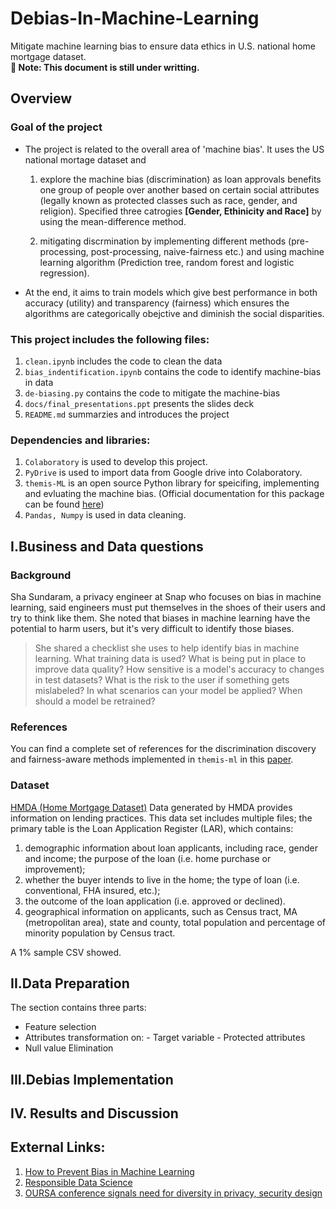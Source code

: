 # Debias-In-Machine-Learning
Mitigate machine learning bias to ensure data ethics in U.S. national home mortgage dataset.  
**:memo: Note: This document is still under writting.**  


## Overview

 ### Goal of the project
 - The project is related to the overall area of 'machine bias'. It uses the US national mortage dataset and 
	1. explore the machine bias (discrimination) as loan approvals benefits one group of people over another based on certain social attributes (legally known as protected classes such as race, gender, and religion). Specified three catrogies **[**Gender, Ethinicity and Race**]** by using the mean-difference method. 
	
	2. mitigating discrmination by implementing different methods (pre-processing, post-processing, naive-fairness etc.) and using machine learning algorithm (Prediction tree, random forest and logistic regression). 
 - At the end,  it aims to train models which give best performance in both accuracy (utility) and transparency (fairness) which ensures the algorithms are categorically obejctive and diminish the social disparities. 
 
 ### This project includes the following files:   
1.  `clean.ipynb` includes the code to clean the data   
2. `bias_indentification.ipynb` contains the code to identify machine-bias in data  
3. `de-biasing.py` contains the code to mitigate the machine-bias  
4.   `docs/final_presentations.ppt` presents the slides deck   
5.  `README.md` summarzies and introduces the project 
  
 ### Dependencies and libraries: 
1.   `Colaboratory`  is used to develop this project.  
2.   `PyDrive` is used to import data from Google drive into Colaboratory.  
3.  `themis-ML`  is an open source Python library for speicifing, implementing and evluating the machine bias.  (Official documentation for this package can be found [here](http://themis-ml.readthedocs.io/en/latest/))   
4.  `Pandas, Numpy` is used in data cleaning.
 


## I.Business and Data questions

 ### Background
Sha Sundaram, a privacy engineer at Snap who focuses on bias in machine learning, said engineers must put themselves in the shoes of their users and try to think like them. She noted that biases in machine learning have the potential to harm users, but it's very difficult to identify those biases.
> She shared a checklist she uses to help identify bias in machine learning. 
>What training data is used? 
>What is being put in place to improve data quality? 
>How sensitive is a model's accuracy to changes in test datasets? 
>What is the risk to the user if something gets mislabeled? 
>In what scenarios can your model be applied?  When should a model be retrained?


### References

You can find a complete set of references for the discrimination discovery and fairness-aware methods implemented in  `themis-ml`  in this  [paper](https://github.com/cosmicBboy/themis-ml/blob/master/paper/main.pdf).

 ### Dataset 
[HMDA (Home Mortgage Dataset)](https://www.propublica.org/datastore/dataset/home-mortgage-disclosure-act)
	Data generated by HMDA provides information on lending practices. This data set includes multiple files; the primary table is the Loan Application Register (LAR), which contains:

1.   demographic information about loan applicants, including race, gender and income;
   the purpose of the loan (i.e. home purchase or improvement);
2.   whether the buyer intends to live in the home; the type of loan (i.e. conventional, FHA insured, etc.);
3.   the outcome of the loan application (i.e. approved or declined).
4.   geographical information on applicants, such as Census tract, MA (metropolitan area), state and county, total population and percentage of minority population by Census tract.  

A 1% sample CSV showed. 


## II.Data Preparation 
The section contains three parts:
 - Feature selection 
 - Attributes transformation  on:
			 - Target variable
			 - Protected attributes  		 
- Null value Elimination 
 
 

## III.Debias Implementation 

## IV. Results and Discussion


## External Links:
1. [How to Prevent Bias in Machine Learning](https://becominghuman.ai/how-to-prevent-bias-in-machine-learning-fbd9adf1198) 
2. [Responsible Data Science](https://medium.com/arena-tech-blog/responsible-data-science-54cf3fe76f4b)
3. [OURSA conference signals need for diversity in privacy, security design](https://iapp.org/news/a/oursa-conference-signals-need-for-diversity-in-privacy-security-design/)
<!--stackedit_data:
eyJoaXN0b3J5IjpbLTUyMTk1NzA3MiwtMTA0MDgzNTEzNV19
-->
